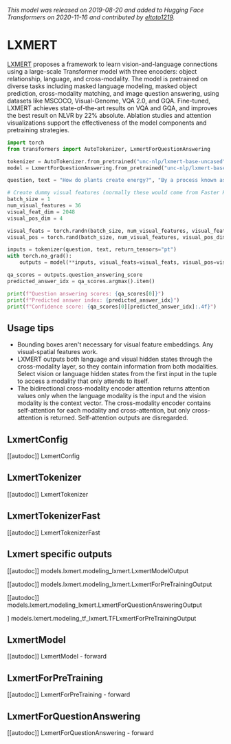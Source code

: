 <!--Copyright 2020 The HuggingFace Team. All rights reserved.

Licensed under the Apache License, Version 2.0 (the "License"); you may not use this file except in compliance with
the License. You may obtain a copy of the License at

http://www.apache.org/licenses/LICENSE-2.0

Unless required by applicable law or agreed to in writing, software distributed under the License is distributed on
an "AS IS" BASIS, WITHOUT WARRANTIES OR CONDITIONS OF ANY KIND, either express or implied. See the License for the
specific language governing permissions and limitations under the License.

⚠️ Note that this file is in Markdown but contain specific syntax for our doc-builder (similar to MDX) that may not be
rendered properly in your Markdown viewer.

-->
*This model was released on 2019-08-20 and added to Hugging Face Transformers on 2020-11-16 and contributed by [eltoto1219](https://huggingface.co/eltoto1219).*

# LXMERT

[LXMERT](https://huggingface.co/papers/1908.07490) proposes a framework to learn vision-and-language connections using a large-scale Transformer model with three encoders: object relationship, language, and cross-modality. The model is pretrained on diverse tasks including masked language modeling, masked object prediction, cross-modality matching, and image question answering, using datasets like MSCOCO, Visual-Genome, VQA 2.0, and GQA. Fine-tuned, LXMERT achieves state-of-the-art results on VQA and GQA, and improves the best result on NLVR by 22% absolute. Ablation studies and attention visualizations support the effectiveness of the model components and pretraining strategies.

<hfoptions id="usage">
<hfoption id="LxmertForQuestionAnswering">

```py
import torch
from transformers import AutoTokenizer, LxmertForQuestionAnswering

tokenizer = AutoTokenizer.from_pretrained("unc-nlp/lxmert-base-uncased")
model = LxmertForQuestionAnswering.from_pretrained("unc-nlp/lxmert-base-uncased", dtype="auto")

question, text = "How do plants create energy?", "By a process known as photosynthesis."

# Create dummy visual features (normally these would come from Faster R-CNN)
batch_size = 1
num_visual_features = 36
visual_feat_dim = 2048
visual_pos_dim = 4

visual_feats = torch.randn(batch_size, num_visual_features, visual_feat_dim)
visual_pos = torch.rand(batch_size, num_visual_features, visual_pos_dim)

inputs = tokenizer(question, text, return_tensors="pt")
with torch.no_grad():
    outputs = model(**inputs, visual_feats=visual_feats, visual_pos=visual_pos)

qa_scores = outputs.question_answering_score
predicted_answer_idx = qa_scores.argmax().item()

print(f"Question answering scores: {qa_scores[0]}")
print(f"Predicted answer index: {predicted_answer_idx}")
print(f"Confidence score: {qa_scores[0][predicted_answer_idx]:.4f}")
```

</hfoption>
</hfoptions>

## Usage tips

- Bounding boxes aren't necessary for visual feature embeddings. Any visual-spatial features work.
- LXMERT outputs both language and visual hidden states through the cross-modality layer, so they contain information from both modalities. Select vision or language hidden states from the first input in the tuple to access a modality that only attends to itself.
- The bidirectional cross-modality encoder attention returns attention values only when the language modality is the input and the vision modality is the context vector. The cross-modality encoder contains self-attention for each modality and cross-attention, but only cross-attention is returned. Self-attention outputs are disregarded.

## LxmertConfig

[[autodoc]] LxmertConfig

## LxmertTokenizer

[[autodoc]] LxmertTokenizer

## LxmertTokenizerFast

[[autodoc]] LxmertTokenizerFast

## Lxmert specific outputs

[[autodoc]] models.lxmert.modeling_lxmert.LxmertModelOutput

[[autodoc]] models.lxmert.modeling_lxmert.LxmertForPreTrainingOutput

[[autodoc]] models.lxmert.modeling_lxmert.LxmertForQuestionAnsweringOutput

] models.lxmert.modeling_tf_lxmert.TFLxmertForPreTrainingOutput

## LxmertModel

[[autodoc]] LxmertModel
    - forward

## LxmertForPreTraining

[[autodoc]] LxmertForPreTraining
    - forward

## LxmertForQuestionAnswering

[[autodoc]] LxmertForQuestionAnswering
    - forward

